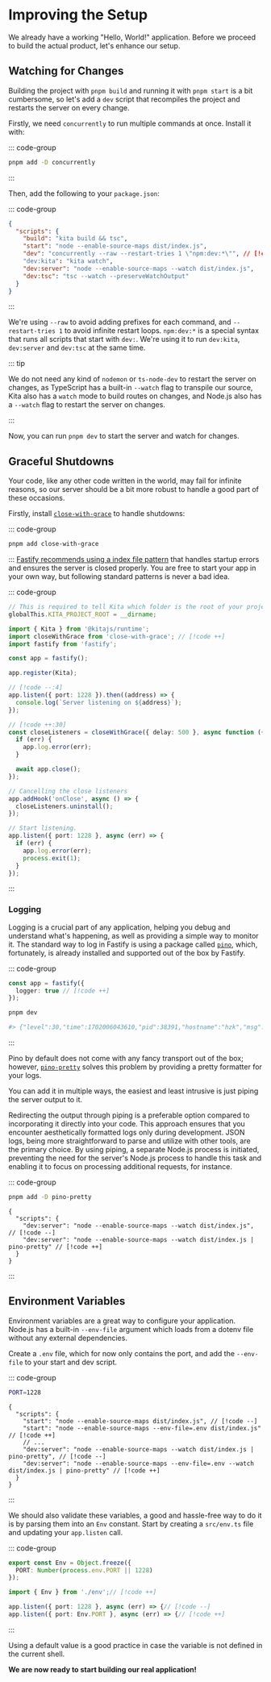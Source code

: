 # Improving the Setup

We already have a working "Hello, World!" application. Before we proceed to build the
actual product, let's enhance our setup.

## Watching for Changes

Building the project with `pnpm build` and running it with `pnpm start` is a bit
cumbersome, so let's add a `dev` script that recompiles the project and restarts the
server on every change.

Firstly, we need `concurrently` to run multiple commands at once. Install it with:

::: code-group

```bash [Terminal 1]
pnpm add -D concurrently
```

:::

Then, add the following to your `package.json`:

::: code-group

```json [package.json]
{
  "scripts": {
    "build": "kita build && tsc",
    "start": "node --enable-source-maps dist/index.js",
    "dev": "concurrently --raw --restart-tries 1 \"npm:dev:*\"", // [!code ++:4]
    "dev:kita": "kita watch",
    "dev:server": "node --enable-source-maps --watch dist/index.js",
    "dev:tsc": "tsc --watch --preserveWatchOutput"
  }
}
```

:::

We're using `--raw` to avoid adding prefixes for each command, and `--restart-tries 1` to
avoid infinite restart loops. `npm:dev:*` is a special syntax that runs all scripts that
start with `dev:`. We're using it to run `dev:kita`, `dev:server` and `dev:tsc` at the
same time.

::: tip

We do not need any kind of `nodemon` or `ts-node-dev` to restart the server on changes, as
TypeScript has a built-in `--watch` flag to transpile our source, Kita also has a `watch`
mode to build routes on changes, and Node.js also has a `--watch` flag to restart the
server on changes.

:::

Now, you can run `pnpm dev` to start the server and watch for changes.

## Graceful Shutdowns

Your code, like any other code written in the world, may fail for infinite reasons, so our
server should be a bit more robust to handle a good part of these occasions.

Firstly, install [`close-with-grace`](https://github.com/mcollina/close-with-grace) to
handle shutdowns:

::: code-group

```bash [Terminal 1]
pnpm add close-with-grace
```

:::
[Fastify recommends using a index file pattern](https://github.com/fastify/fastify-cli?tab=readme-ov-file#migrating-out-of-fastify-cli-start)
that handles startup errors and ensures the server is closed properly. You are free to
start your app in your own way, but following standard patterns is never a bad idea.

::: code-group

```ts [src/index.ts]
// This is required to tell Kita which folder is the root of your project
globalThis.KITA_PROJECT_ROOT = __dirname;

import { Kita } from '@kitajs/runtime';
import closeWithGrace from 'close-with-grace'; // [!code ++]
import fastify from 'fastify';

const app = fastify();

app.register(Kita);

// [!code --:4]
app.listen({ port: 1228 }).then((address) => {
  console.log(`Server listening on ${address}`);
});

// [!code ++:30]
const closeListeners = closeWithGrace({ delay: 500 }, async function ({ err }) {
  if (err) {
    app.log.error(err);
  }

  await app.close();
});

// Cancelling the close listeners
app.addHook('onClose', async () => {
  closeListeners.uninstall();
});

// Start listening.
app.listen({ port: 1228 }, async (err) => {
  if (err) {
    app.log.error(err);
    process.exit(1);
  }
});
```

:::

### Logging

Logging is a crucial part of any application, helping you debug and understand what's
happening, as well as providing a simple way to monitor it. The standard way to log in
Fastify is using a package called [`pino`](https://github.com/pinojs/pino), which,
fortunately, is already installed and supported out of the box by Fastify.

::: code-group

```ts [src/index.ts]
const app = fastify({
  logger: true // [!code ++]
});
```

```bash {3} [Terminal 1]
pnpm dev

#> {"level":30,"time":1702006043610,"pid":38391,"hostname":"hzk","msg":"Server listening at http://127.0.0.1:1228"}
```

:::

Pino by default does not come with any fancy transport out of the box; however,
[`pino-pretty`](https://github.com/pinojs/pino-pretty) solves this problem by providing a
pretty formatter for your logs.

You can add it in multiple ways, the easiest and least intrusive is just piping the server
output to it.

Redirecting the output through piping is a preferable option compared to incorporating it
directly into your code. This approach ensures that you encounter aesthetically formatted
logs only during development. JSON logs, being more straightforward to parse and utilize
with other tools, are the primary choice. By using piping, a separate Node.js process is
initiated, preventing the need for the server's Node.js process to handle this task and
enabling it to focus on processing additional requests, for instance.

::: code-group

```bash [Terminal 1]
pnpm add -D pino-pretty
```

```jsonc [package.json]
{
  "scripts": {
    "dev:server": "node --enable-source-maps --watch dist/index.js", // [!code --]
    "dev:server": "node --enable-source-maps --watch dist/index.js | pino-pretty" // [!code ++]
  }
}
```

:::

## Environment Variables

Environment variables are a great way to configure your application. Node.js has a
built-in `--env-file` argument which loads from a dotenv file without any external
dependencies.

Create a `.env` file, which for now only contains the port, and add the `--env-file` to
your start and dev script.

::: code-group

```sh [.env]
PORT=1228
```

```jsonc [package.json]
{
  "scripts": {
    "start": "node --enable-source-maps dist/index.js", // [!code --]
    "start": "node --enable-source-maps --env-file=.env dist/index.js" // [!code ++]
    // ...
    "dev:server": "node --enable-source-maps --watch dist/index.js | pino-pretty", // [!code --]
    "dev:server": "node --enable-source-maps --env-file=.env --watch dist/index.js | pino-pretty" // [!code ++]
  }
}
```

:::

We should also validate these variables, a good and hassle-free way to do it is by parsing
them into an `Env` constant. Start by creating a `src/env.ts` file and updating your
`app.listen` call.

::: code-group

```ts [src/env.ts]
export const Env = Object.freeze({
  PORT: Number(process.env.PORT || 1228)
});
```

```ts [src/app.ts]
import { Env } from './env';// [!code ++]

app.listen({ port: 1228 }, async (err) => {// [!code --]
app.listen({ port: Env.PORT }, async (err) => {// [!code ++]
```

:::

Using a default value is a good practice in case the variable is not defined in the
current shell.

**We are now ready to start building our real application!**
